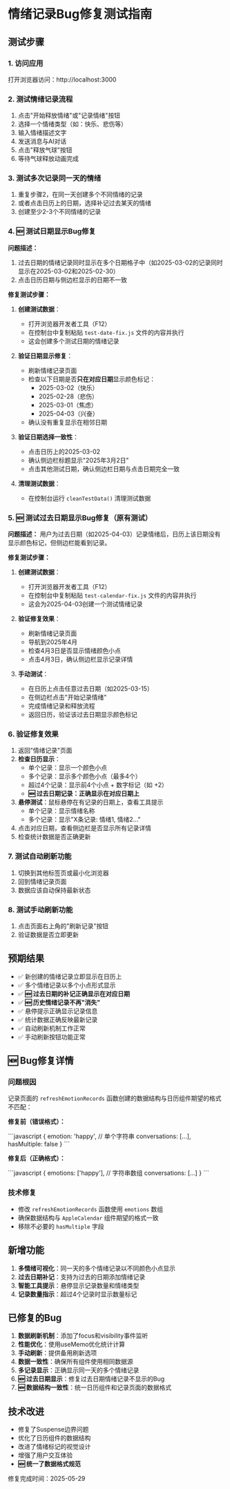 # 情绪记录Bug修复测试指南

## 测试步骤

### 1. 访问应用

打开浏览器访问：http://localhost:3000

### 2. 测试情绪记录流程

1. 点击"开始释放情绪"或"记录情绪"按钮
2. 选择一个情绪类型（如：快乐、悲伤等）
3. 输入情绪描述文字
4. 发送消息与AI对话
5. 点击"释放气球"按钮
6. 等待气球释放动画完成

### 3. 测试多次记录同一天的情绪

1. 重复步骤2，在同一天创建多个不同情绪的记录
2. 或者点击日历上的日期，选择补记过去某天的情绪
3. 创建至少2-3个不同情绪的记录

### 4. 🆕 测试日期显示Bug修复

**问题描述：**

1. 过去日期的情绪记录同时显示在多个日期格子中（如2025-03-02的记录同时显示在2025-03-02和2025-02-30）
2. 点击日历日期与侧边栏显示的日期不一致

**修复测试步骤：**

1. **创建测试数据**：

   - 打开浏览器开发者工具（F12）
   - 在控制台中复制粘贴 `test-date-fix.js` 文件的内容并执行
   - 这会创建多个测试日期的情绪记录
2. **验证日期显示修复**：

   - 刷新情绪记录页面
   - 检查以下日期是否**只在对应日期**显示颜色标记：
     - 2025-03-02（快乐）
     - 2025-02-28（悲伤）
     - 2025-03-01（焦虑）
     - 2025-04-03（兴奋）
   - 确认没有重复显示在相邻日期
3. **验证日期选择一致性**：

   - 点击日历上的2025-03-02
   - 确认侧边栏标题显示"2025年3月2日"
   - 点击其他测试日期，确认侧边栏日期与点击日期完全一致
4. **清理测试数据**：

   - 在控制台运行 `cleanTestData()` 清理测试数据

### 5. 🆕 测试过去日期显示Bug修复（原有测试）

**问题描述：** 用户为过去日期（如2025-04-03）记录情绪后，日历上该日期没有显示颜色标记，但侧边栏能看到记录。

**修复测试步骤：**

1. **创建测试数据**：

   - 打开浏览器开发者工具（F12）
   - 在控制台中复制粘贴 `test-calendar-fix.js` 文件的内容并执行
   - 这会为2025-04-03创建一个测试情绪记录
2. **验证修复效果**：

   - 刷新情绪记录页面
   - 导航到2025年4月
   - 检查4月3日是否显示情绪颜色小点
   - 点击4月3日，确认侧边栏显示记录详情
3. **手动测试**：

   - 在日历上点击任意过去日期（如2025-03-15）
   - 在侧边栏点击"开始记录情绪"
   - 完成情绪记录和释放流程
   - 返回日历，验证该过去日期显示颜色标记

### 6. 验证修复效果

1. 返回"情绪记录"页面
2. **检查日历显示**：
   - 单个记录：显示一个颜色小点
   - 多个记录：显示多个颜色小点（最多4个）
   - 超过4个记录：显示前4个小点 + 数字标记（如 +2）
   - **🆕 过去日期记录：正确显示在对应日期上**
3. **悬停测试**：鼠标悬停在有记录的日期上，查看工具提示
   - 单个记录：显示情绪名称
   - 多个记录：显示"X条记录: 情绪1, 情绪2..."
4. 点击对应日期，查看侧边栏是否显示所有记录详情
5. 检查统计数据是否正确更新

### 7. 测试自动刷新功能

1. 切换到其他标签页或最小化浏览器
2. 回到情绪记录页面
3. 数据应该自动保持最新状态

### 8. 测试手动刷新功能

1. 点击页面右上角的"刷新记录"按钮
2. 验证数据是否立即更新

## 预期结果

- ✅ 新创建的情绪记录立即显示在日历上
- ✅ 多个情绪记录以多个小点形式显示
- ✅ **🆕 过去日期的补记正确显示在对应日期**
- ✅ **🆕 历史情绪记录不再"消失"**
- ✅ 悬停提示正确显示记录信息
- ✅ 统计数据正确反映最新记录
- ✅ 自动刷新机制工作正常
- ✅ 手动刷新按钮功能正常

## 🆕 Bug修复详情

### 问题根因

记录页面的 `refreshEmotionRecords` 函数创建的数据结构与日历组件期望的格式不匹配：

**修复前（错误格式）：**

\`\`\`javascript
{
  emotion: 'happy',        // 单个字符串
  conversations: [...],
  hasMultiple: false
}
\`\`\`

**修复后（正确格式）：**

\`\`\`javascript
{
  emotions: ['happy'],     // 字符串数组
  conversations: [...]
}
\`\`\`

### 技术修复

- 修改 `refreshEmotionRecords` 函数使用 `emotions` 数组
- 确保数据结构与 `AppleCalendar` 组件期望的格式一致
- 移除不必要的 `hasMultiple` 字段

## 新增功能

1. **多情绪可视化**：同一天的多个情绪记录以不同颜色小点显示
2. **过去日期补记**：支持为过去的日期添加情绪记录
3. **智能工具提示**：悬停显示记录数量和情绪类型
4. **记录数量指示**：超过4个记录时显示数量标记

## 已修复的Bug

1. **数据刷新机制**：添加了focus和visibility事件监听
2. **性能优化**：使用useMemo优化统计计算
3. **手动刷新**：提供备用刷新选项
4. **数据一致性**：确保所有组件使用相同数据源
5. **多记录显示**：正确显示同一天的多个情绪记录
6. **🆕 过去日期显示**：修复过去日期情绪记录不显示的Bug
7. **🆕 数据结构一致性**：统一日历组件和记录页面的数据格式

## 技术改进

- 修复了Suspense边界问题
- 优化了日历组件的数据结构
- 改进了情绪标记的视觉设计
- 增强了用户交互体验
- **🆕 统一了数据格式规范**

修复完成时间：2025-05-29
